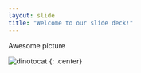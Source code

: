 ```yaml
---
layout: slide
title: "Welcome to our slide deck!"
---
```


Awesome picture

![dinotocat](https://octodex.github.com/images/dinotocat.png)
{: .center}
